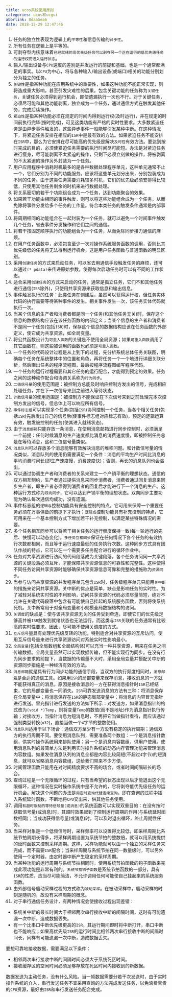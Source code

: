 ```yaml
---
title: ucos系统使用原则
categories: ucos和ucgui
abbrlink: 8daa5ea6
date: 2018-12-29 12:47:46
---
```

1. 任务的独立性表现为逻辑上的`平等性`和信息传输的`异步性`。<!--more-->
2. 所有任务在逻辑上是平等的。
3. 可剥夺型内核意味着`已经就绪的高优先级任务可以剥夺另一个正在运行的低优先级任务的运行权而进入运行状态`。
4. 输入/输出设备与`CPU`速度的差别是并发运行的前提和基础，也是一个通常都满足的事实。以`CPU`为中心，将与各种输入/输出设备(或端口)相关的功能分别划分为独立的任务。
5. `关键性`是指某种功能在应用系统中的重要性，如果这种功能不能正常实现，则将造成重大影响，甚至引发灾难性的后果。包含关键功能的任务称为`关键任务`，关键任务必须得到运行机会，即使遗漏执行一次也不行。对于关键任务，必须尽可能和其他功能剥离，独立成为一个任务，通过通信方式在触发其他任务，完成后续操作。
6. `紧迫性`是指某种功能必须在规定的时间内得到运行权(及时运行)，并在规定的时间前执行完毕(按时完成)，可见这类功能有严格的实时性要求。大多数紧迫任务是由异步事件触发的，这些异步事件一般能够引发某种中断。在这种情况下，将紧迫任务安排在相应的`ISR`中是最有效的方法。如果紧迫任务不能安排在`ISR`中，那么为它安排在尽可能高的优先级是解决`及时性`有效方法。要达到按时完成的目的，必须使紧迫任务需要的执行时间尽可能短。办法是对紧迫任务进行瘦身，尽可能剥离不太紧迫的操作，只剩下必须立刻做的操作，将被剥离的不太紧迫的操作另外封装为一个任务。
7. 用户应用程序中消耗时机最多的是各种数据处理程序单元，这种单元通常不止一个，它们分别为不同的功能服务。应该将这些单元划分出来，分别包装成为不同的任务。由于这类任务需要消耗较多时机，它们的优先级必须安排得比较低，只使用其他任务剩余的时机来进行数据处理。
8. 将关系密切的若干个功能组合成为一个任务，达到功能聚合的效果。
9. 如果若干功能由相同的事件触发，则可以将这些功能组合成为一个任务，从而免除将事件分发给多个任务的工作量。符合本类任务的触发条件通常是内部事件。
10. 将周期相同的功能组合在一起封装为一个任务，就可以避免一个时间事件触发几个任务，省去事件分发操作和它们之间的通信。
11. 将若干按固定顺序执行的功能组合为一个任务，从而免除同步接力通信的麻烦。
12. 在用户任务函数中，必须包含至少一次对操作系统服务函数的调用，否则比其优先级低的任务将无法得到运行机会，这是用户任务函数与普通函数的明显区别。
13. 采用`创建任务`的方式来启动任务，可以省去用通信手段触发任务的麻烦，还可以通过`(* pdata)`来传递原始参数，使得每次启动任务时可以有不同的工作状态。
14. 适合采用`创建任务`的方式来启动的任务，通常是孤立任务，它们不和其他任务进行通信(`ISR`除外)，只使用共享资源来获取信息和输出信息。
15. 事件触发执行的任务：此类任务在创建后，虽然可以获得运行权，但任务实体代码的执行需要等待某种事件的发生。相关事件发生一次，该任务实体代码就执行一次。
16. 当某个信息的生产者和消费者都是同一个任务(和其他任务无关)时，保存这个信息的数据结构应该在该任务函数的内部定义；当某个信息的生产者和消费者不是同一个任务(包括`ISR`)时，保存这个信息的数据结构应该在任务函数的外部定义，使它成为共享资源，如全局变量。
17. 将公共函数设计为`可重入函数`的关键是不使用全局资源；如果`可重入函数`调用了其它函数在，则这些被调用的函数也必须是`可重入函数`。
18. 一个任务的代码设计过程是从上到下的过程，先分析系统总体任务关联图，明确每个任务在系统整体中的位置和角色，再将任务一个一个地进行详细关联分析，然后画出任务的程序流程图，最后按程序流程图编写程序代码。
19. 一个任务的运行过程需要和其它任务的运行配合，才能得到预定的效果。任务之间的这种动作配合和协调关系称为`行为同步`。
20. `二值信号量`的使用范围是：被控制方总能及时响应控制方发出的信号，完成相应处理任务，并在下一次信号来到之前进入等待状态。
21. `计数信号量`的使用范围是：被控制方不能保证在下次信号来到之前处理完本次控制方发出的信号，但总体上可以响应所有信号。
22. `事件标志组`可以实现多个任务(包括`ISR`)协同控制一个任务，当各个相关任务(包括`ISR`)先后发出自己的信号后(使事件标志组对应标志有效)，预定的逻辑运算有效，触发被控制的任务(使其进入就绪状态)。
23. 由于`消息邮箱`只能存放一条消息，在使用消息邮箱进行同步控制时，必须满足一个前提：任何时候消息的生产速度都比消息的消费速度慢，即被控制任务总是在等待消息，这和二值信号量类似。
24. `消息队列`可以存放多个消息能够有效解决消息的堆积问题。和计数信号量的情况类似，消息队列的使用仍需要满足一个条件：消息的平均生产时间比消息的平均消费时间长(即生产速度慢，消费速度快)；否则，再长的消息队列也会溢出。
25. 可以通过协调生产者和消费者的关系来建立一个产销平衡的理想状态。通信的双方相互制约，生产者通过提供消息来同步消费者，消费者通过回复消息来同步生产者，即生产者必须得到消费者的回复后才能进行下一个消息的生产。这种运行方式称为`双向同步`，它可以达到产销平衡的理想状态。双向同步主要功能为确认每次通信均成功，没有遗漏。
26. 事件标志组的`逻辑与`控制功能具有安全控制的特点，它可用来保障一个重要任务必须在万事俱备的前提下才执行；`逻辑或`控制功能具有补充控制的特点，它可用来在一个基本控制方式下增加若干补充控制，以满足某些特殊情况的需要。
27. 多个任务相互同步可以将若干相关任务的运行频度保持一致(每一轮运行的先后、快慢可以动态变化)。`多任务互相同步`保证在任何情况下各个任务的有效执行次数都相同，而且等于运行速度最低的任务执行次数。这种同步方式具有团队作战的特点，它可以在一个需要多任务配合进行的循环作业中。
28. 任务对共享资源进行访问的代码段落成为关键段落，各个任务访问同一共享资源的关键段落必须互斥，才能保障共享资源信息的可靠性和完整性。这种使得不同任务访问共享资源时能够确保共享资源信息可靠和完整的措施称为`资源同步`。
29. 当参与访问共享资源的并发程序单元包含`ISR`时，任务级程序单元只能用`关中断`的措施来访问共享资源。关中断的优点是简单，缺点是影响任务的实时性。为了减轻对系统实时性的不利影响，访问共享资源的代码必须尽量简短，绝对不允许在关键代码段落中包含有可能使自己挂起的系统服务函数，否则将使系统死机。关中断常用于对全局变量和小规模全局数据结构的访问。
30. `关调度`的缺点是：使与该共享资源无关的任务受到牵连，即使它们的优先级足够高并被`ISR`触发到就绪状态也无法运行，而这类与`ISR`关联的任务通常有比较高的实时性要求。因此，尽可能不使用关调度的方式。
31. `互斥信号`量具有处理优先级反转的功能，特别适合对共享资源的互斥访问。使用互斥信号量来进行共享资源访问对系统实时性影响最小。
32. `全局变量`(包括全局数组和全局结构体)可以充当一种共享资源，用来在任务之间传输数据。全局变量虽然可以实现数据传输，但不能实现行为同步。在没有行为同步要求的前提下，当数据的传输量不大时，采用全局变量并搭配关中断的资源同步措施是一种经济有效的方法。
33. `消息邮箱`就是具有行为同步功能的通信手段，当双方的执行频度相同时，`消息邮箱`是合适的通信工具。如果用`ISR`的局部变量来保存消息，接收消息的一方就不能获得真正的消息。原因是接收消息的一方在获得消息指针时`ISR`已经结束，它的局部变量也一同消失。`ISR`可靠发送消息的方法有三种：将消息保存在全局变量中；将消息保存在`ISR`的静态局部变量中；将消息的内容冒充指针进行发送。冒充指针进行发送的方法如下所示：对发送方，如果消息指针的格式改为`(void *)Temp`，则将变量`Temp`的数值(而不是地址)作为消息指针执行传输；对接收方，当指针消息为短消息时，不再把它当做指针看待，而应该通过强制类型转换(`u32`)，直接当做一个`4`字节的整数使用。
34. `消息队列`适用于以下场合：通信双方至少有一方没有稳定的执行周期；通信双方的执行周期不同。要使用消息队列，需要准备两个数组：一个是消息指针数组，供实时操作系统用来排队使用；另一个是消息内容数组，供用户使用。使用消息队列的最简单方法是利用实时操作系统的动态内存管理功能来管理消息内容数组。如果发往消息队列的消息全都是内容比较简短(不超过`4`字节)的短消息，就可以省略消息内容数组，这给我们带来不少方便。
35. 时间管理函数只能用在对时间精度要求不高的场合，或者时间间隔较长的场合。
36. 查询过程是一个无限循环的过程，只有当希望的状态出现以后才能退出这个无限循环，这种情况在实时操作系统中是不允许的，它将剥夺低优先级任务的运行机会。解决这个问题的办法是`用定时查询代替连续查询`，即在查询的过程中插入系统延时函数，不断地将`CPU`交出来，供其他任务使用。
37. 调用`有超时限制的等待信号量(或消息)`的系统函数可以实现双重目的：在没有按时获取信号量(或消息)时，其超时效果起到了控制运行周期的作用(与系统延时函数相同)；当成功获得信号量(或消息)时，可以及时退出循环，终止周期性任务。
38. 当采样对象是一个低频信号时，采样频率可以设置得比较低，即采样周期比系统节拍周期长得多，将采样周期设置为系统节拍的整数倍，就可以用系统提供的延时函数来控制采样周期。这样，采样功能就可以由一个独立的采样任务来完成，而不需要`ISR`配合；当采样周期与系统节拍在同一数量级时，可以另外使用一个定时器，由定时器中断产生稳定的采样周期。
39. 当某种功能的运行周期与系统节拍相同时，使用系统节拍函数的钩子函数来完成此项功能是非常有利的。`系统节拍钩子函数`是系统节拍函数的一部分，具有`ISR`的性质，应当尽可能简洁，不允许调用任何可能使自己挂起来的系统服务函数。
40. 由外部信号启动采样过程的方式称为`被动采样`。在被动采样中，启动采样的时刻是随机的，故没有采样周期的概念。
41. 对于串行通信任务设计，有两种情况会使接收过程出现差错：

- 系统关中断的最长时间大于相邻两次串行接收中断的间隔时间，这时有可能遗漏一次中断，造成数据丢失。
- 有一个比串口中断优先级更高的`ISR`，其运行期间即时将中断打开，串口中断也不能响应；如果高优先级`ISR`的运行时间比相邻两次串行接收中断的间隔时间长，同样有可能遗漏一次中断，造成数据丢失。

要想可靠地接收数据，需要满足以下条件：

- 相邻两次串行接收中断的间隔时间必须大于系统死区时间。
- 接收缓存区的空闲时间必须足够存放在死区时间内接收到的新数据。

数据发送为主动任务，没有什么风险。当一帧数据需要分若干次发送时，由于实时操作系统的介入，串行发送任务不宜采用查询的方法完成发送任务，以免浪费宝贵的`CPU`资源，最好由`ISR`和串行发送任务配合完成。